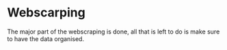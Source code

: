 # Webscarping

The major part of the webscraping is done, all that is left to do is make sure to have the data organised.